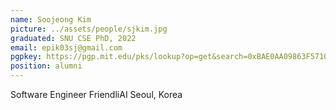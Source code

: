 ```yaml
---
name: Soojeong Kim
picture: ../assets/people/sjkim.jpg
graduated: SNU CSE PhD, 2022
email: epik03sj@gmail.com
pgpkey: https://pgp.mit.edu/pks/lookup?op=get&search=0xBAE0AA09863F5710
position: alumni
---
```

Software Engineer
FriendliAI
Seoul, Korea
